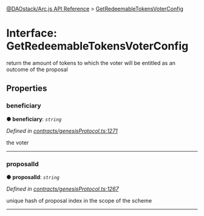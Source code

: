 [@DAOstack/Arc.js API Reference](../README.md) > [GetRedeemableTokensVoterConfig](../interfaces/getredeemabletokensvoterconfig.md)



# Interface: GetRedeemableTokensVoterConfig


return the amount of tokens to which the voter will be entitled as an outcome of the proposal


## Properties
<a id="beneficiary"></a>

###  beneficiary

**●  beneficiary**:  *`string`* 

*Defined in [contracts/genesisProtocol.ts:1271](https://github.com/daostack/arc.js/blob/6909d59/lib/contracts/genesisProtocol.ts#L1271)*



the voter




___

<a id="proposalid"></a>

###  proposalId

**●  proposalId**:  *`string`* 

*Defined in [contracts/genesisProtocol.ts:1267](https://github.com/daostack/arc.js/blob/6909d59/lib/contracts/genesisProtocol.ts#L1267)*



unique hash of proposal index in the scope of the scheme




___


